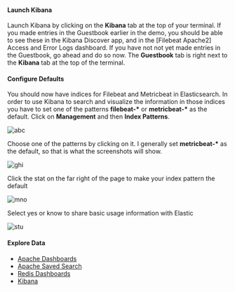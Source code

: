#### Launch Kibana 

Launch Kibana by clicking on the **Kibana** tab at the top of your terminal. If you made entries in the Guestbook earlier in the demo, you should be able to see these in the Kibana Discover app, and in the [Filebeat Apache2] Access and Error Logs dashboard. If you have not not yet made entries in the Guestbook, go ahead and do so now. The **Guestbook** tab is right next to the **Kibana** tab at the top of the terminal.

#### Configure Defaults
You should now have indices for Filebeat and Metricbeat in Elasticsearch.   In order to use Kibana to search and visualize the information in those indices you have to set one of the patterns **filebeat-\*** or **metricbeat-\*** as the default.  Click on **Management** and then **Index Patterns**.

![abc](https://user-images.githubusercontent.com/25182304/43741865-d552ac5a-999d-11e8-9c27-3ce5ef38ecc8.png)

Choose one of the patterns by clicking on it.  I generally set **metricbeat-\*** as the default, so that is what the screenshots will show.

![ghi](https://user-images.githubusercontent.com/25182304/43741879-de52cb28-999d-11e8-9d2d-02f8cb965e38.png)

Click the stat on the far right of the page to make your index pattern the default

![mno](https://user-images.githubusercontent.com/25182304/43741884-e1462d84-999d-11e8-9977-45ae5a2975da.png)

Select yes or know to share basic usage information with Elastic

![stu](https://user-images.githubusercontent.com/25182304/43741889-e78c71e4-999d-11e8-8d4a-830c752cf136.png)


#### Explore Data
- [Apache Dashboards](https://[[HOST_SUBDOMAIN]]-30601-[[KATACODA_HOST]].environments.katacoda.com/app/kibana#/dashboards?filter=apache)
- [Apache Saved Search](https://[[HOST_SUBDOMAIN]]-30601-[[KATACODA_HOST]].environments.katacoda.com/app/kibana#/discover/Apache2-access-logs)
- [Redis Dashboards](https://[[HOST_SUBDOMAIN]]-30601-[[KATACODA_HOST]].environments.katacoda.com/app/kibana#/dashboards?notFound=dashboard&filter=redis)
- [Kibana](https://[[HOST_SUBDOMAIN]]-30601-[[KATACODA_HOST]].environments.katacoda.com/app/kibana)
